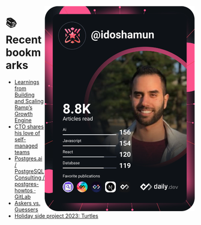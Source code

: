 <a href="https://app.daily.dev/idoshamun"><img src="https://raw.githubusercontent.com/idoshamun/idoshamun/devcard/devcard.svg" align='right' width="400" alt="Ido Shamun's Dev Card"/></a>

# 📚 Recent bookmarks
<!-- BOOKMARKS:START -->
- [Learnings from Building and Scaling Ramp’s Growth Engine](https://app.daily.dev/posts/ex7sBC81m?utm_source=rss&utm_medium=bookmarks&utm_campaign=28849d86070e4c099c877ab6837c61f0)
- [CTO shares his love of self-managed teams](https://app.daily.dev/posts/dEY0fA2C7?utm_source=rss&utm_medium=bookmarks&utm_campaign=28849d86070e4c099c877ab6837c61f0)
- [Postgres.ai / PostgreSQL Consulting / postgres-howtos · GitLab](https://app.daily.dev/posts/Dvrfpn1cr?utm_source=rss&utm_medium=bookmarks&utm_campaign=28849d86070e4c099c877ab6837c61f0)
- [Askers vs. Guessers](https://app.daily.dev/posts/Xc9T4zOz4?utm_source=rss&utm_medium=bookmarks&utm_campaign=28849d86070e4c099c877ab6837c61f0)
- [Holiday side project 2023: Turtles](https://app.daily.dev/posts/BqmRnuQKD?utm_source=rss&utm_medium=bookmarks&utm_campaign=28849d86070e4c099c877ab6837c61f0)
<!-- BOOKMARKS:END -->
